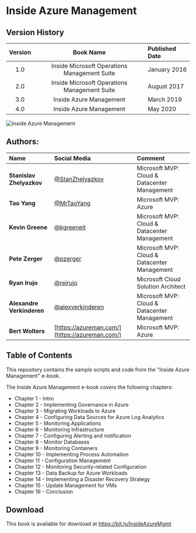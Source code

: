 # Inside Azure Management

## Version History
| Version | Book Name | Published Date
|:---: | :---: | :---
|1.0 | Inside Microsoft Operations Management Suite | January 2016
|2.0 | Inside Microsoft Operations Management Suite | August 2017
|3.0 | Inside Azure Management | March 2019
|4.0 | Inside Azure Management | May 2020

![Inside Azure Management](images/bookCover.png)
## Authors:
| Name | Social Media | Comment
|:--- | :--- | :---
|**Stanislav Zhelyazkov**|[@StanZhelyazkov](https://twitter.com/StanZhelyazkov)| Microsoft MVP: Cloud & Datacenter Management |
|**Tao Yang**|[@MrTaoYang](https://twitter.com/mrtaoyang)| Microsoft MVP: Azure |
|**Kevin Greene**|[@kgreeneit](https://twitter.com/kgreeneit)| Microsoft MVP: Cloud & Datacenter Management |
|**Pete Zerger**|[@pzerger](https://twitter.com/pzerger)| Microsoft MVP: Cloud & Datacenter Management |
|**Ryan Irujo**|[@reirujo](https://twitter.com/reirujo)| Microsoft Cloud Solution Architect |
|**Alexandre Verkinderen**|[@alexverkinderen](https://twitter.com/alexverkinderen)| Microsoft MVP: Cloud & Datacenter Management |
|**Bert Wolters**|[https://azureman.com/](https://azureman.com/)| Microsoft MVP: Azure |



## Table of Contents
This repository contains the sample scripts and code from the "Inside Azure Management" e-book.

The Inside Azure Management e-book covers the following chapters:
* Chapter 1 - Intro
* Chapter 2 - Implementing Governance in Azure
* Chapter 3 - Migrating Workloads to Azure
* Chapter 4 - Configuring Data Sources for Azure Log Analytics
* Chapter 5 - Monitoring Applications
* Chapter 6 - Monitoring Infrastructure
* Chapter 7 - Configuring Alerting and notification
* Chapter 8 - Monitor Databases
* Chapter 9 - Monitoring Containers
* Chapter 10 - Implementing Process Automation
* Chapter 11 - Configuration Management
* Chapter 12 - Monitoring Security-related Configuration
* Chapter 13 - Data Backup for Azure Workloads
* Chapter 14 - Implementing a Disaster Recovery Strategy
* Chapter 15 - Update Management for VMs
* Chapter 16 - Conclusion

## Download
This book is available for download at <a href="https://bit.ly/InsideAzureMgmt" target="_blank">https://bit.ly/InsideAzureMgmt</a>